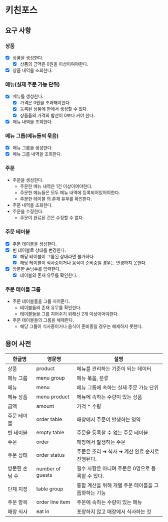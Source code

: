 # 키친포스

## 요구 사항
### 상품
- [x] 상품을 생성한다.
  - [x] 상품의 금액은 0원을 이상이여야한다.
- [x] 상품 내역을 조회한다.
### 메뉴(실제 주문 가능 단위)
- [x] 메뉴를 생성한다.
  - [x] 가격은 0원을 초과해야한다.
  - [x] 등록된 상품에 한에서 생성할 수 있다.
  - [x] 상품들의 가격의 합산이 0보다 커야 한다.
- [x] 메뉴 내역을 조회한다.
### 메뉴 그룹(메뉴들의 묶음)
- [x] 메뉴 그룹을 생성한다.
- [x] 메뉴 그룹 내역을 조회한다.
### 주문
- 주문을 생성한다.
  - 주문한 메뉴 내역은 1건 이상이여야한다.
  - 주문한 메뉴들은 모두 메뉴 내역에 등록되어있어야한다.
  - 주문한 테이블 의 존재 유무를 확인한다.
- 주문 내역을 조회한다.
- 주문을 수정한다.
  - 주문이 완료된 건은 수정할 수 없다.
### 주문 테이블
- [x] 주문 테이블을 생성한다.
- [x] 빈 테이블로 상태를 변경한다.
  - [x] 해당 테이블이 그룹된 상태라면 불가하다.
  - [x] 해당 테이블이 식사중이거나 음식이 준비중일 경우는 변경하지 못한다.
- [x] 방문한 손님수를 입력한다.
  - [x] 테이블의 존재 유무를 확인한다.
### 주문 테이블 그룹
- 주문 테이블들을 그룹 지어준다.
  - 테이블들의 존재 유무를 확인한다.
  - 테이블들을 그룹 지어주기 위해선 2개 이상이어야한다.
- 주문 테이블들의 그룹을 해제한다.
  - 해당 그룹이 식사중이거나 음식이 준비중일 경우는 해제하지 못한다.

## 용어 사전

| 한글명 | 영문명 | 설명 |
| --- | --- | --- |
| 상품 | product | 메뉴를 관리하는 기준이 되는 데이터 |
| 메뉴 그룹 | menu group | 메뉴 묶음, 분류 |
| 메뉴 | menu | 메뉴 그룹에 속하는 실제 주문 가능 단위 |
| 메뉴 상품 | menu product | 메뉴에 속하는 수량이 있는 상품 |
| 금액 | amount | 가격 * 수량 |
| 주문 테이블 | order table | 매장에서 주문이 발생하는 영역 |
| 빈 테이블 | empty table | 주문을 등록할 수 없는 주문 테이블 |
| 주문 | order | 매장에서 발생하는 주문 |
| 주문 상태 | order status | 주문은 조리 ➜ 식사 ➜ 계산 완료 순서로 진행된다. |
| 방문한 손님 수 | number of guests | 필수 사항은 아니며 주문은 0명으로 등록할 수 있다. |
| 단체 지정 | table group | 통합 계산을 위해 개별 주문 테이블을 그룹화하는 기능 |
| 주문 항목 | order line item | 주문에 속하는 수량이 있는 메뉴 |
| 매장 식사 | eat in | 포장하지 않고 매장에서 식사하는 것 |
